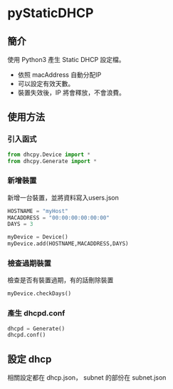 pyStaticDHCP
===
## 簡介
使用 Python3 產生 Static DHCP 設定檔。
 
 - 依照 macAddress 自動分配IP
 - 可以設定有效天數。
 - 裝置失效後，IP 將會釋放，不會浪費。


## 使用方法

### 引入函式
```python
from dhcpy.Device import *
from dhcpy.Generate import *
```

### 新增裝置
新增一台裝置，並將資料寫入users.json
```python
HOSTNAME = "myHost"
MACADDRESS = "00:00:00:00:00:00"
DAYS = 3

myDevice = Device()
myDevice.add(HOSTNAME,MACADDRESS,DAYS)
```
### 檢查過期裝置
檢查是否有裝置過期，有的話刪除裝置
```python
myDevice.checkDays()
```

### 產生 dhcpd.conf
```python
dhcpd = Generate()
dhcpd.conf()
```

## 設定 dhcp 
相關設定都在 dhcp.json， subnet 的部份在 subnet.json
